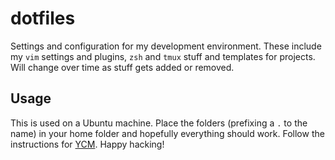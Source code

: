 # dotfiles

Settings and configuration for my development environment. These include my `vim` settings and plugins, `zsh` and `tmux` stuff and templates for projects. Will change over time as stuff gets added or removed.

## Usage

This is used on a Ubuntu machine. Place the folders (prefixing a `.` to the name) in your home folder and hopefully everything should work. Follow the instructions for [YCM](https://github.com/Valloric/YouCompleteMe). Happy hacking!
